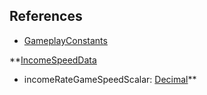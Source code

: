 ## References
  * [GameplayConstants](VanillaGameplayConstants.md)

**[IncomeSpeedData](VanillaIncomeSpeedData.md)
  * incomeRateGameSpeedScalar: [Decimal](Decimal.md)**
